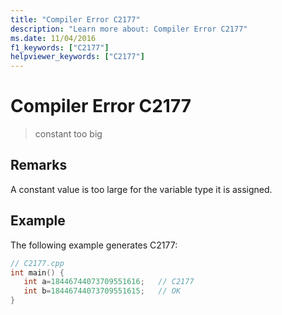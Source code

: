 ```yaml
---
title: "Compiler Error C2177"
description: "Learn more about: Compiler Error C2177"
ms.date: 11/04/2016
f1_keywords: ["C2177"]
helpviewer_keywords: ["C2177"]
---
```

# Compiler Error C2177

> constant too big

## Remarks

A constant value is too large for the variable type it is assigned.

## Example

The following example generates C2177:

```cpp
// C2177.cpp
int main() {
   int a=18446744073709551616;   // C2177
   int b=18446744073709551615;   // OK
}
```
